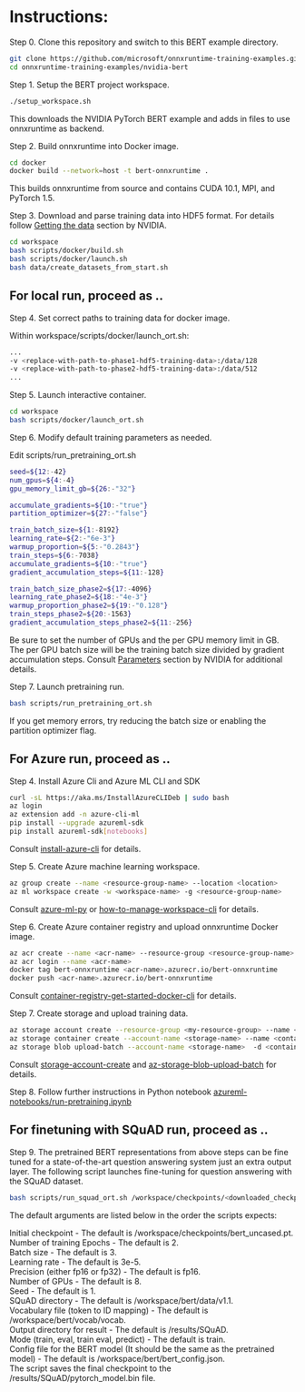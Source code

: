 # Instructions:

Step 0. Clone this repository and switch to this BERT example directory. 

```bash
git clone https://github.com/microsoft/onnxruntime-training-examples.git
cd onnxruntime-training-examples/nvidia-bert
```

Step 1. Setup the BERT project workspace.

```bash
./setup_workspace.sh
```

This downloads the NVIDIA PyTorch BERT example and adds in files to use onnxruntime as backend.

Step 2. Build onnxruntime into Docker image.
```bash
cd docker
docker build --network=host -t bert-onnxruntime .
```
This builds onnxruntime from source and contains CUDA 10.1, MPI, and PyTorch 1.5.

Step 3. Download and parse training data into HDF5 format. For details follow [Getting the data](https://github.com/NVIDIA/DeepLearningExamples/tree/master/PyTorch/LanguageModeling/BERT#getting-the-data) section by NVIDIA. 

```bash
cd workspace
bash scripts/docker/build.sh
bash scripts/docker/launch.sh
bash data/create_datasets_from_start.sh 
```

## For local run, proceed as ..

Step 4. Set correct paths to training data for docker image.

Within workspace/scripts/docker/launch_ort.sh:
```bash
...
-v <replace-with-path-to-phase1-hdf5-training-data>:/data/128 
-v <replace-with-path-to-phase2-hdf5-training-data>:/data/512
...
```
Step 5. Launch interactive container.
```bash
cd workspace
bash scripts/docker/launch_ort.sh
```

Step 6. Modify default training parameters as needed.

Edit scripts/run_pretraining_ort.sh
```bash
seed=${12:-42}
num_gpus=${4:-4}
gpu_memory_limit_gb=${26:-"32"}

accumulate_gradients=${10:-"true"}
partition_optimizer=${27:-"false"}

train_batch_size=${1:-8192} 
learning_rate=${2:-"6e-3"}
warmup_proportion=${5:-"0.2843"}
train_steps=${6:-7038}
accumulate_gradients=${10:-"true"}
gradient_accumulation_steps=${11:-128}

train_batch_size_phase2=${17:-4096}
learning_rate_phase2=${18:-"4e-3"}
warmup_proportion_phase2=${19:-"0.128"}
train_steps_phase2=${20:-1563}
gradient_accumulation_steps_phase2=${11:-256} 
```

Be sure to set the number of GPUs and the per GPU memory limit in GB.
The per GPU batch size will be the training batch size divided by gradient accumulation steps.
Consult [Parameters](https://github.com/NVIDIA/DeepLearningExamples/tree/master/PyTorch/LanguageModeling/BERT#parameters) section by NVIDIA for additional details.

Step 7. Launch pretraining run.    
```bash
bash scripts/run_pretraining_ort.sh
```
If you get memory errors, try reducing the batch size or enabling the partition optimizer flag.

## For Azure run, proceed as ..

Step 4. Install Azure Cli and Azure ML CLI and SDK

```bash
curl -sL https://aka.ms/InstallAzureCLIDeb | sudo bash
az login
az extension add -n azure-cli-ml
pip install --upgrade azureml-sdk
pip install azureml-sdk[notebooks]
```
Consult [install-azure-cli](https://docs.microsoft.com/en-us/cli/azure/install-azure-cli?view=azure-cli-latest) for details.

Step 5. Create Azure machine learning workspace.
```bash
az group create --name <resource-group-name> --location <location>
az ml workspace create -w <workspace-name> -g <resource-group-name>
```
Consult [azure-ml-py](https://docs.microsoft.com/en-us/python/api/overview/azure/ml/?view=azure-ml-py) or [how-to-manage-workspace-cli](https://docs.microsoft.com/en-us/azure/machine-learning/how-to-manage-workspace-cli) for details.

Step 6. Create Azure container registry and upload onnxruntime Docker image.

```bash
az acr create --name <acr-name> --resource-group <resource-group-name> --sku <sku-type>
az acr login --name <acr-name>
docker tag bert-onnxruntime <acr-name>.azurecr.io/bert-onnxruntime
docker push <acr-name>.azurecr.io/bert-onnxruntime
```

Consult [container-registry-get-started-docker-cli](https://docs.microsoft.com/en-us/azure/container-registry/container-registry-get-started-docker-cli) for details.

Step 7. Create storage and upload training data.
    
```bash
az storage account create --resource-group <my-resource-group> --name <storage-name>
az storage container create --account-name <storage-name> --name <container-name>
az storage blob upload-batch --account-name <storage-name>  -d <container-name>  -s <path-to-training-data>
```
Consult [storage-account-create](https://docs.microsoft.com/en-us/azure/storage/common/storage-account-create?tabs=azure-portal)
and [az-storage-blob-upload-batch](https://docs.microsoft.com/en-us/cli/azure/storage/blob?view=azure-cli-latest#az-storage-blob-upload-batch) for details.

Step 8. Follow further instructions in Python notebook [azureml-notebooks/run-pretraining.ipynb](azureml-notebooks/run-pretraining.ipynb)

## For finetuning with SQuAD run, proceed as ..

Step 9. The pretrained BERT representations from above steps can be fine tuned for a state-of-the-art question answering system just an extra output layer. The following script launches fine-tuning for question answering with the SQuAD dataset.

```bash
bash scripts/run_squad_ort.sh /workspace/checkpoints/<downloaded_checkpoint>
```

The default arguments are listed below in the order the scripts expects:  

Initial checkpoint - The default is /workspace/checkpoints/bert_uncased.pt.  
Number of training Epochs - The default is 2.  
Batch size - The default is 3.  
Learning rate - The default is 3e-5.  
Precision (either fp16 or fp32) - The default is fp16.  
Number of GPUs - The default is 8.  
Seed - The default is 1.  
SQuAD directory - The default is /workspace/bert/data/v1.1.  
Vocabulary file (token to ID mapping) - The default is /workspace/bert/vocab/vocab.  
Output directory for result - The default is /results/SQuAD.  
Mode (train, eval, train eval, predict) - The default is train.  
Config file for the BERT model (It should be the same as the pretrained model) - The default is /workspace/bert/bert_config.json.  
The script saves the final checkpoint to the /results/SQuAD/pytorch_model.bin file.  

